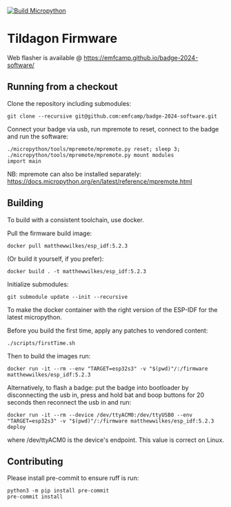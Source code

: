 [![Build Micropython](https://github.com/emfcamp/badge-2024-software/actions/workflows/build.yml/badge.svg)](https://github.com/emfcamp/badge-2024-software/actions/workflows/build.yml)

# Tildagon Firmware

Web flasher is available @ https://emfcamp.github.io/badge-2024-software/

## Running from a checkout

Clone the repository including submodules:

    git clone --recursive git@github.com:emfcamp/badge-2024-software.git

Connect your badge via usb, run mpremote to reset, connect to the badge and run the software:

    ./micropython/tools/mpremote/mpremote.py reset; sleep 3; ./micropython/tools/mpremote/mpremote.py mount modules
    import main

NB: mpremote can also be installed separately: https://docs.micropython.org/en/latest/reference/mpremote.html

## Building

To build with a consistent toolchain, use docker.

Pull the firmware build image:

    docker pull matthewwilkes/esp_idf:5.2.3

(Or build it yourself, if you prefer):

    docker build . -t matthewwilkes/esp_idf:5.2.3

Initialize submodules:

    git submodule update --init --recursive

To make the docker container with the right version of the ESP-IDF for the latest micropython.

Before you build the first time, apply any patches to vendored content:

    ./scripts/firstTime.sh

Then to build the images run:

    docker run -it --rm --env "TARGET=esp32s3" -v "$(pwd)"/:/firmware matthewwilkes/esp_idf:5.2.3

Alternatively, to flash a badge:
    put the badge into bootloader by disconnecting the usb in, press and hold bat and boop buttons for 20 seconds  then reconnect the usb in and run:

    docker run -it --rm --device /dev/ttyACM0:/dev/ttyUSB0 --env "TARGET=esp32s3" -v "$(pwd)"/:/firmware matthewwilkes/esp_idf:5.2.3 deploy

where /dev/ttyACM0 is the device's endpoint. This value is correct on Linux.

## Contributing

Please install pre-commit to ensure ruff is run:

    python3 -m pip install pre-commit
    pre-commit install
